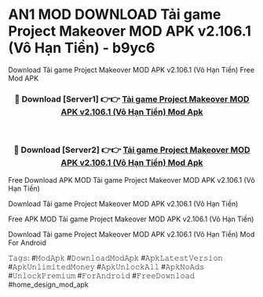 # AN1 MOD DOWNLOAD Tải game Project Makeover MOD APK v2.106.1 (Vô Hạn Tiền) - b9yc6
Download Tải game Project Makeover MOD APK v2.106.1 (Vô Hạn Tiền) Free Mod APK

<div align="center">
<h3>🔴 Download [Server1] 👉👉 <a href="https://apk-comot.site?title=Tải_game_Project_Makeover_MOD_APK_v2.106.1_(Vô_Hạn_Tiền)">Tải game Project Makeover MOD APK v2.106.1 (Vô Hạn Tiền) Mod Apk</a></h3><br>

<h3>🔴 Download [Server2] 👉👉 <a href="https://apk-comot.site?title=Tải_game_Project_Makeover_MOD_APK_v2.106.1_(Vô_Hạn_Tiền)">Tải game Project Makeover MOD APK v2.106.1 (Vô Hạn Tiền) Mod Apk</a></h3>
</div>


Free Download APK MOD Tải game Project Makeover MOD APK v2.106.1 (Vô Hạn Tiền)

Download Tải game Project Makeover MOD APK v2.106.1 (Vô Hạn Tiền) 

Free APK MOD Tải game Project Makeover MOD APK v2.106.1 (Vô Hạn Tiền) 

Download Tải game Project Makeover MOD APK v2.106.1 (Vô Hạn Tiền) Mod For Android

𝚃𝚊𝚐𝚜: #𝙼𝚘𝚍𝙰𝚙𝚔 #𝙳𝚘𝚠𝚗𝚕𝚘𝚊𝚍𝙼𝚘𝚍𝙰𝚙𝚔 #𝙰𝚙𝚔𝙻𝚊𝚝𝚎𝚜𝚝𝚅𝚎𝚛𝚜𝚒𝚘𝚗 #𝙰𝚙𝚔𝚄𝚗𝚕𝚒𝚖𝚒𝚝𝚎𝚍𝙼𝚘𝚗𝚎𝚢 #𝙰𝚙𝚔𝚄𝚗𝚕𝚘𝚌𝚔𝙰𝚕𝚕 #𝙰𝚙𝚔𝙽𝚘𝙰𝚍𝚜 #𝚄𝚗𝚕𝚘𝚌𝚔𝙿𝚛𝚎𝚖𝚒𝚞𝚖 #𝙵𝚘𝚛𝙰𝚗𝚍𝚛𝚘𝚒𝚍 #𝙵𝚛𝚎𝚎𝙳𝚘𝚠𝚗𝚕𝚘𝚊𝚍 #home_design_mod_apk